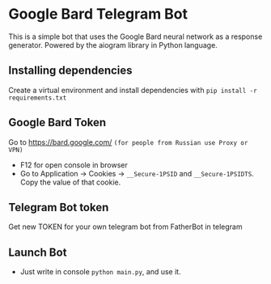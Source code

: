 # Google Bard Telegram Bot
This is a simple bot that uses the Google Bard neural network as a response generator. Powered by the aiogram library in Python language.
## Installing dependencies
Create a virtual environment and install dependencies with `pip install -r requirements.txt`
## Google Bard Token
Go to https://bard.google.com/ `(for people from Russian use Proxy or VPN)`
- F12 for open console in browser
- Go to Application → Cookies → `__Secure-1PSID` and `__Secure-1PSIDTS`. Copy the value of that cookie.
## Telegram Bot token
Get new TOKEN for your own telegram bot from FatherBot in telegram
## Launch Bot
- Just write in console `python main.py`, and use it.

